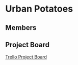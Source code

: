 # Urban Potatoes

## Members

## Project Board

[Trello Project Board](https://trello.com/b/3WU2KBQC/project)

